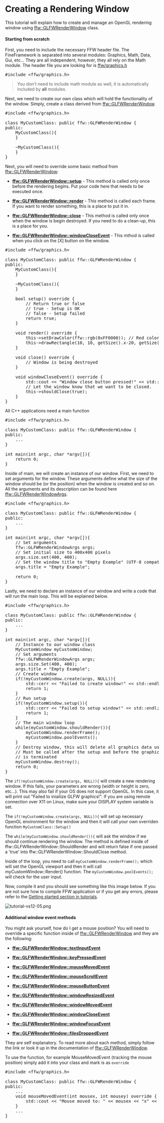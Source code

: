 Creating a Rendering Window
=================

This tutorial will explain how to create and manage an OpenGL rendering window using [ffw::GLFWRenderWindow](ffw_GLFWRenderWindow.html) class.

#### Starting from scratch


First, you need to include the necessary FFW header file. The FineFramework is separated into several modules: Graphics, Math, Data, Gui, etc... They are all independent, however, they all rely on the Math module. The header file you are looking for is [ffw/graphics.h]()


<pre><div class="lang-cpp"><span class="hljs-normal">#include &lt;ffw/graphics.h&gt;</span>
</div></pre>



> You don't need to include math module as well, it is automatically included by **all** modules. 



Next, we need to create our own class which will hold the functionality of the window. Simply, create a class derived from [ffw::GLFWRenderWindow](ffw_GLFWRenderWindow.html).


<pre><div class="lang-cpp"><span class="hljs-normal">#include &lt;ffw/graphics.h&gt;</span>

<span class="hljs-normal">class MyCustomClass: public ffw::GLFWRenderWindow &#123;</span>
<span class="hljs-normal">public:</span>
<span class="hljs-normal">    MyCustomClass()&#123;</span>
<span class="hljs-normal">    &#125;</span>

<span class="hljs-normal">    ~MyCustomClass()&#123;</span>
<span class="hljs-normal">    &#125;</span>
<span class="hljs-normal">&#125;</span>
</div></pre>



Next, you will need to override some basic method from [ffw::GLFWRenderWindow](ffw_GLFWRenderWindow.html):
* **[ffw::GLFWRenderWindow::setup](ffw_GLFWRenderWindow.html#68554ce1)** - This method is called only once before the rendering begins. Put your code here that needs to be executed once.

* **[ffw::GLFWRenderWindow::render](ffw_GLFWRenderWindow.html#93db1d16)** - This method is called each frame. If you want to render something, this is a place to put it in.

* **[ffw::GLFWRenderWindow::close](ffw_GLFWRenderWindow.html#eb5dbf50)** - This method is called only once when the window is begin destroyed. If you need to do a clean-up, this is a place for you.

* **[ffw::GLFWRenderWindow::windowCloseEvent](ffw_GLFWRenderWindow.html#d1e6b4ff)** - This mthod is called when you click on the [X] button on the window.





<pre><div class="lang-cpp"><span class="hljs-normal">#include &lt;ffw/graphics.h&gt;</span>

<span class="hljs-normal">class MyCustomClass: public ffw::GLFWRenderWindow &#123;</span>
<span class="hljs-normal">public:</span>
<span class="hljs-normal">    MyCustomClass()&#123;</span>
<span class="hljs-normal">    &#125;</span>

<span class="hljs-normal">    ~MyCustomClass()&#123;</span>
<span class="hljs-normal">    &#125;</span>

<span class="hljs-normal">    bool setup() override &#123;</span>
<span class="hljs-normal">        // Return true or false</span>
<span class="hljs-normal">        // true - Setup is OK</span>
<span class="hljs-normal">        // false - Setup failed</span>
<span class="hljs-normal">        return true;</span>
<span class="hljs-normal">    &#125;</span>

<span class="hljs-normal">    void render() override &#123;</span>
<span class="hljs-normal">        this-&gt;setDrawColor(ffw::rgb(0xFF0000)); // Red color</span>
<span class="hljs-normal">        this-&gt;drawRectangle(10, 10, getSize().x-20, getSize().y-20);</span>
<span class="hljs-normal">    &#125;</span>

<span class="hljs-normal">    void close() override &#123;</span>
<span class="hljs-normal">        // Window is being destroyed</span>
<span class="hljs-normal">    &#125;</span>

<span class="hljs-normal">    void windowCloseEvent() override &#123;</span>
<span class="hljs-normal">        std::cout &lt;&lt; "Window close button pressed!" &lt;&lt; std::endl;</span>
<span class="hljs-normal">        // Let the window know that we want to be closed.</span>
<span class="hljs-normal">        this-&gt;shouldClose(true);</span>
<span class="hljs-normal">    &#125;</span>
<span class="hljs-normal">&#125;</span>
</div></pre>



All C++ applications need a main function


<pre><div class="lang-cpp"><span class="hljs-normal">#include &lt;ffw/graphics.h&gt;</span>

<span class="hljs-normal">class MyCustomClass: public ffw::GLFWRenderWindow &#123;</span>
<span class="hljs-normal">public:</span>
<span class="hljs-normal">    ...</span>
<span class="hljs-normal">&#125;</span>

<span class="hljs-normal">int main(int argc, char *argv[])&#123;</span>
<span class="hljs-normal">    return 0;</span>
<span class="hljs-normal">&#125;</span>
</div></pre>



Inside of main, we will create an instance of our window. First, we need to set arguments for the window. These arguments define what the size of the window should be (or the position) when the window is created and so on. All the arguments and its description can be found here [ffw::GLFWRenderWindowArgs](ffw_GLFWRenderWindowArgs.html).


<pre><div class="lang-cpp"><span class="hljs-normal">#include &lt;ffw/graphics.h&gt;</span>

<span class="hljs-normal">class MyCustomClass: public ffw::GLFWRenderWindow &#123;</span>
<span class="hljs-normal">public:</span>
<span class="hljs-normal">    ...</span>
<span class="hljs-normal">&#125;</span>

<span class="hljs-normal">int main(int argc, char *argv[])&#123;</span>
<span class="hljs-normal">    // Set arguments</span>
<span class="hljs-normal">    ffw::GLFWRenderWindowArgs args;</span>
<span class="hljs-normal">    // Set initial size to 400x400 pixels</span>
<span class="hljs-normal">    args.size.set(400, 400);</span>
<span class="hljs-normal">    // Set the window title to "Empty Example" (UTF-8 compatible)</span>
<span class="hljs-normal">    args.title = "Empty Example";</span>

<span class="hljs-normal">    return 0;</span>
<span class="hljs-normal">&#125;</span>
</div></pre>



Lastly, we need to declare an instance of our window and write a code that will run the main loop. This will be explained below.


<pre><div class="lang-cpp"><span class="hljs-normal">#include &lt;ffw/graphics.h&gt;</span>

<span class="hljs-normal">class MyCustomClass: public ffw::GLFWRenderWindow &#123;</span>
<span class="hljs-normal">public:</span>
<span class="hljs-normal">    ...</span>
<span class="hljs-normal">&#125;</span>

<span class="hljs-normal">int main(int argc, char *argv[])&#123;</span>
<span class="hljs-normal">    // Instance to our window class</span>
<span class="hljs-normal">    MyCustomWindow myCustomWindow;</span>
<span class="hljs-normal">    // Set arguments</span>
<span class="hljs-normal">    ffw::GLFWRenderWindowArgs args;</span>
<span class="hljs-normal">    args.size.Set(400, 400);</span>
<span class="hljs-normal">    args.title = "Empty Example";</span>
<span class="hljs-normal">    // Create window</span>
<span class="hljs-normal">    if(!myCustomWindow.create(args, NULL))&#123;</span>
<span class="hljs-normal">        std::cerr &lt;&lt; "Failed to create window!" &lt;&lt; std::endl;</span>
<span class="hljs-normal">        return 1;</span>
<span class="hljs-normal">    &#125;</span>
<span class="hljs-normal">    // Run setup</span>
<span class="hljs-normal">    if(!myCustomWindow.setup())&#123;</span>
<span class="hljs-normal">        std::cerr &lt;&lt; "Failed to setup window!" &lt;&lt; std::endl;</span>
<span class="hljs-normal">        return 1;</span>
<span class="hljs-normal">    &#125;</span>
<span class="hljs-normal">    // The main window loop</span>
<span class="hljs-normal">    while(myCustomWindow.shouldRender())&#123;</span>
<span class="hljs-normal">        myCustomWindow.renderFrame();</span>
<span class="hljs-normal">        myCustomWindow.poolEvents();</span>
<span class="hljs-normal">    &#125;</span>
<span class="hljs-normal">    // Destroy window, this will delete all graphics data used by the window.</span>
<span class="hljs-normal">    // Must be called after the setup and before the graphics</span>
<span class="hljs-normal">    // is terminated</span>
<span class="hljs-normal">    myCustomWindow.destroy();</span>
<span class="hljs-normal">    return 0;</span>
<span class="hljs-normal">&#125;</span>
</div></pre>



The `if(!myCustomWindow.create(args, NULL)){` will create a new rendering window. If this fails, your parameters are wrong (width or height is zero, etc...). This may also fail if your OS does not support OpenGL. In this case, it will print out "Failed to iniailize GLFW graphics!". If you are using remote connection over X11 on Linux, make sure your DISPLAY system variable is set.

The `if(!myCustomWindow.create(args, NULL)){` will set up necessary OpenGL environment for the window and then it will call your own overriden function `MyCustomClass::Setup()`

The `while(myCustomWindow.shouldRender()){` will ask the window if we should continue rendering the window. The method is defined inside of ffw::GLFWRenderWindow::ShouldRender and will return false if one passed a 'true' into ffw::GLFWRenderWindow::ShouldClose method.

Inside of the loop, you need to call `myCustomWindow.renderFrame();` which will set the OpenGL viewport and then it will call myCustomWindow::Render() function. The `myCustomWindow.poolEvents();` will check for the user input.

Now, compile it and you should see something like this image below. If you are not sure how to compile FFW application or if you get any errors, please refer to the [Getting started section in tutorials](md_markdown_tutorials.html).

![tutorial-vs12-05.png](tutorial-vs12-05.png)


#### Additional window event methods


You might ask yourself, how do I get a mouse position? You will need to override a specific function inside of [ffw::GLFWRenderWindow](ffw_GLFWRenderWindow.html) and they are the following:


* **[ffw::GLFWRenderWindow::textInputEvent](ffw_GLFWRenderWindow.html#707e5f61)**

* **[ffw::GLFWRenderWindow::keyPressedEvent](ffw_GLFWRenderWindow.html#ce25f297)**

* **[ffw::GLFWRenderWindow::mouseMovedEvent](ffw_GLFWRenderWindow.html#eaa1a6c6)**

* **[ffw::GLFWRenderWindow::mouseScrollEvent](ffw_GLFWRenderWindow.html#fbe7329a)**

* **[ffw::GLFWRenderWindow::mouseButtonEvent](ffw_GLFWRenderWindow.html#1e8d2373)**

* **[ffw::GLFWRenderWindow::windowResizedEvent](ffw_GLFWRenderWindow.html#e4b39662)**

* **[ffw::GLFWRenderWindow::windowMovedEvent](ffw_GLFWRenderWindow.html#e57c71a5)**

* **[ffw::GLFWRenderWindow::windowCloseEvent](ffw_GLFWRenderWindow.html#d1e6b4ff)**

* **[ffw::GLFWRenderWindow::windowFocusEvent](ffw_GLFWRenderWindow.html#727ce05e)**

* **[ffw::GLFWRenderWindow::filesDroppedEvent](ffw_GLFWRenderWindow.html#c02a201a)**




They are self explanatory. To read more about each method, simply follow the link or look it up in the documentation of [ffw::GLFWRenderWindow](ffw_GLFWRenderWindow.html).

To use the function, for example MouseMovedEvent (tracking the mouse position) simply add it into your class and mark is as `override`


<pre><div class="lang-cpp"><span class="hljs-normal">#include &lt;ffw/graphics.h&gt;</span>

<span class="hljs-normal">class MyCustomClass: public ffw::GLFWRenderWindow &#123;</span>
<span class="hljs-normal">public:</span>
<span class="hljs-normal">    ...</span>
<span class="hljs-normal">    void mouseMovedEvent(int mousex, int mousey) override &#123;</span>
<span class="hljs-normal">        std::cout &lt;&lt; "Mouse moved to: " &lt;&lt; mousex &lt;&lt; "x" &lt;&lt; mousey &lt;&lt; std::endl;</span>
<span class="hljs-normal">    &#125;</span>
<span class="hljs-normal">    ...</span>
<span class="hljs-normal">&#125;</span>
</div></pre>

 

